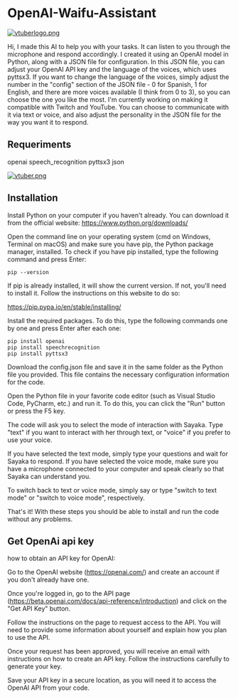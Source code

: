 # OpenAI-Waifu-Assistant

[![vtuberlogo.png](https://i.postimg.cc/pT87KyBw/vtuberlogo.png)](https://postimg.cc/yg1vH1tj)

Hi, I made this AI to help you with your tasks. It can listen to you through the microphone and respond accordingly. I created it using an OpenAI model in Python, along with a JSON file for configuration. In this JSON file, you can adjust your OpenAI API key and the language of the voices, which uses pyttsx3. If you want to change the language of the voices, simply adjust the number in the "config" section of the JSON file - 0 for Spanish, 1 for English, and there are more voices available (I think from 0 to 3), so you can choose the one you like the most. I'm currently working on making it compatible with Twitch and YouTube. You can choose to communicate with it via text or voice, and also adjust the personality in the JSON file for the way you want it to respond.

Requeriments
------------------
openai
speech_recognition
pyttsx3
json


[![vtuber.png](https://i.postimg.cc/xTKf91DF/vtuber.png)](https://postimg.cc/rKwXJcpS)


Installation
----------------
Install Python on your computer if you haven't already. You can download it from the official website: https://www.python.org/downloads/

Open the command line on your operating system (cmd on Windows, Terminal on macOS) and make sure you have pip, the Python package manager, installed. To check if you have pip installed, type the following command and press Enter:
```
pip --version

```
If pip is already installed, it will show the current version. If not, you'll need to install it. Follow the instructions on this website to do so: 

https://pip.pypa.io/en/stable/installing/

Install the required packages. To do this, type the following commands one by one and press Enter after each one:

```
pip install openai
pip install speechrecognition
pip install pyttsx3

```
Download the config.json file and save it in the same folder as the Python file you provided. This file contains the necessary configuration information for the code.

Open the Python file in your favorite code editor (such as Visual Studio Code, PyCharm, etc.) and run it. To do this, you can click the "Run" button or press the F5 key.

The code will ask you to select the mode of interaction with Sayaka. Type "text" if you want to interact with her through text, or "voice" if you prefer to use your voice.

If you have selected the text mode, simply type your questions and wait for Sayaka to respond. If you have selected the voice mode, make sure you have a microphone connected to your computer and speak clearly so that Sayaka can understand you.

To switch back to text or voice mode, simply say or type "switch to text mode" or "switch to voice mode", respectively.

That's it! With these steps you should be able to install and run the code without any problems.

Get OpenAi api key
---------------------
how to obtain an API key for OpenAI:

Go to the OpenAI website (https://openai.com/) and create an account if you don't already have one.

Once you're logged in, go to the API page (https://beta.openai.com/docs/api-reference/introduction) and click on the "Get API Key" button.

Follow the instructions on the page to request access to the API. You will need to provide some information about yourself and explain how you plan to use the API.

Once your request has been approved, you will receive an email with instructions on how to create an API key. Follow the instructions carefully to generate your key.

Save your API key in a secure location, as you will need it to access the OpenAI API from your code.
